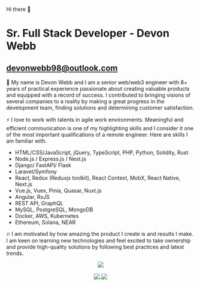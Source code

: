 Hi there 👋

# Sr. Full Stack Developer - Devon Webb
## devonwebb98@outlook.com

🏃 My name is Devon Webb and I am a senior web/web3 engineer with 8+ years of practical experience passionate about creating valuable products and equipped with a record of success. I contributed to
bringing visions of several companies to a reality by making a great progress in the development team, finding solutions and determining customer satisfaction.

⚡ I love to work with talents in agile work environments. Meaningful and efficient communication is one of my highlighting skills and I consider it one of the most important qualifications of a remote engineer. Here are skills I am familiar with.

- HTML/CSS/JavaScript, jQuery, TypeScript, PHP, Python, Solidity, Rust
- Node.js / Express.js / Nest.js
- Django/ FastAPI/ Flask
- Laravel/Symfony
- React, Redux (Reduxjs toolkit), React Context, MobX, React Native, Next.js
- Vue.js, Vuex, Pinia, Quasar, Nuxt.js
- Angular, RxJS
- REST API, GraphQL
- MySQL, PostgreSQL, MongoDB
- Docker, AWS, Kubernetes
- Ethereum, Solana, NEAR

🔥 I am motivated by how amazing the product I create is and results I make. I am keen on learning new technologies and feel excited to take ownership and provide high-quality solutions by following best practices and latest trends.


<p align="center">
	<a href="https://github.com/stickaround">
		<img align="center" src="https://github-profile-trophy.vercel.app/?username=stickaround" />
	</a>
</p>
<p align="center">
	<a href="https://github.com/stickaround">
		<img align="center" src="https://github-readme-stats.vercel.app/api/top-langs/?username=stickaround&langs_count=8&layout=compact&card_width=260&hide=html,scss,makefile,ruby,css,less" />
	</a>
	<a href="https://github.com/stickaround">
		<img align="center" src="https://github-readme-stats.vercel.app/api?username=stickaround&show_icons=true&theme=dracula" />
	</a>
</p>
